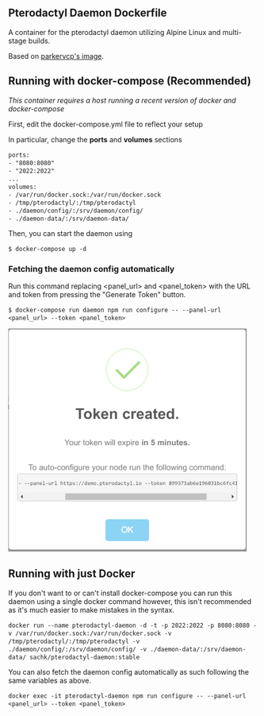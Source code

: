 ## Pterodactyl Daemon Dockerfile

A container for the pterodactyl daemon utilizing Alpine Linux and multi-stage builds.

Based on [parkervcp's image](https://github.com/parkervcp/pterodactyl-daemon-Dockerfile).

## Running with docker-compose (Recommended)

*This container requires a host running a recent version of docker and docker-compose*

First, edit the docker-compose.yml file to reflect your setup

In particular, change the **ports** and **volumes** sections


```
ports:
- "8080:8080"
- "2022:2022"
...
volumes:
- /var/run/docker.sock:/var/run/docker.sock
- /tmp/pterodactyl/:/tmp/pterodactyl
- ./daemon/config/:/srv/daemon/config/
- ./daemon-data/:/srv/daemon-data/
```


Then, you can start the daemon using 
```
$ docker-compose up -d
```

### Fetching the daemon config automatically

Run this command replacing <panel_url> and <panel_token> with the URL and token from pressing the "Generate Token" button.
```
$ docker-compose run daemon npm run configure -- --panel-url <panel_url> --token <panel_token>
```

![Example Generate Token](https://github.com/sachk/pterodactyl-daemon-Dockerfile/blob/0.6.X/token.png "Example Generate Token")

## Running with just Docker

If you don't want to or can't install docker-compose you can run this daemon using a single docker command however, this isn't recommended as it's much easier to make mistakes in the syntax.

```
docker run --name pterodactyl-daemon -d -t -p 2022:2022 -p 8080:8080 -v /var/run/docker.sock:/var/run/docker.sock -v /tmp/pterodactyl/:/tmp/pterodactyl -v ./daemon/config/:/srv/daemon/config/ -v ./daemon-data/:/srv/daemon-data/ sachk/pterodactyl-daemon:stable
```

You can also fetch the daemon config automatically as such following the same variables as above.

```
docker exec -it pterodactyl-daemon npm run configure -- --panel-url <panel_url> --token <panel_token>
```
